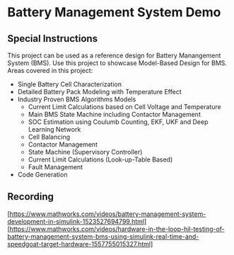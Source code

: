# Battery Management System Demo

## Special Instructions
This project can be used as a reference design for Battery Manangement System (BMS). Use this project to showcase Model-Based Design for BMS. Areas covered in this project:
- Single Battery Cell Characterization
- Detailed Battery Pack Modeling with Temperature Effect
- Industry Proven BMS Algorithms Models
    - Current Limit Calculations based on Cell Voltage and Temperature
    - Main BMS State Machine including Contactor Management
    - SOC Estimation using Coulumb Counting, EKF, UKF and Deep Learning Network
    - Cell Balancing
	- Contactor Management
	- State Machine (Supervisory Controller)
	- Current Limit Calculations (Look-up-Table Based)
	- Fault Management
- Code Generation

## Recording
[https://www.mathworks.com/videos/battery-management-system-development-in-simulink-1523527694799.html]
[https://www.mathworks.com/videos/hardware-in-the-loop-hil-testing-of-battery-management-system-bms-using-simulink-real-time-and-speedgoat-target-hardware-1557755015327.html]
